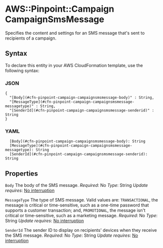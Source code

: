 # AWS::Pinpoint::Campaign CampaignSmsMessage<a name="aws-properties-pinpoint-campaign-campaignsmsmessage"></a>

Specifies the content and settings for an SMS message that's sent to recipients of a campaign\.

## Syntax<a name="aws-properties-pinpoint-campaign-campaignsmsmessage-syntax"></a>

To declare this entity in your AWS CloudFormation template, use the following syntax:

### JSON<a name="aws-properties-pinpoint-campaign-campaignsmsmessage-syntax.json"></a>

```
{
  "[Body](#cfn-pinpoint-campaign-campaignsmsmessage-body)" : String,
  "[MessageType](#cfn-pinpoint-campaign-campaignsmsmessage-messagetype)" : String,
  "[SenderId](#cfn-pinpoint-campaign-campaignsmsmessage-senderid)" : String
}
```

### YAML<a name="aws-properties-pinpoint-campaign-campaignsmsmessage-syntax.yaml"></a>

```
  [Body](#cfn-pinpoint-campaign-campaignsmsmessage-body): String
  [MessageType](#cfn-pinpoint-campaign-campaignsmsmessage-messagetype): String
  [SenderId](#cfn-pinpoint-campaign-campaignsmsmessage-senderid): String
```

## Properties<a name="aws-properties-pinpoint-campaign-campaignsmsmessage-properties"></a>

`Body`  <a name="cfn-pinpoint-campaign-campaignsmsmessage-body"></a>
The body of the SMS message\.
*Required*: No
*Type*: String
*Update requires*: [No interruption](https://docs.aws.amazon.com/AWSCloudFormation/latest/UserGuide/using-cfn-updating-stacks-update-behaviors.html#update-no-interrupt)

`MessageType`  <a name="cfn-pinpoint-campaign-campaignsmsmessage-messagetype"></a>
The type of SMS message\. Valid values are: `TRANSACTIONAL`, the message is critical or time\-sensitive, such as a one\-time password that supports a customer transaction; and, `PROMOTIONAL`, the message isn't critical or time\-sensitive, such as a marketing message\.
*Required*: No
*Type*: String
*Update requires*: [No interruption](https://docs.aws.amazon.com/AWSCloudFormation/latest/UserGuide/using-cfn-updating-stacks-update-behaviors.html#update-no-interrupt)

`SenderId`  <a name="cfn-pinpoint-campaign-campaignsmsmessage-senderid"></a>
The sender ID to display on recipients' devices when they receive the SMS message\.
*Required*: No
*Type*: String
*Update requires*: [No interruption](https://docs.aws.amazon.com/AWSCloudFormation/latest/UserGuide/using-cfn-updating-stacks-update-behaviors.html#update-no-interrupt)
